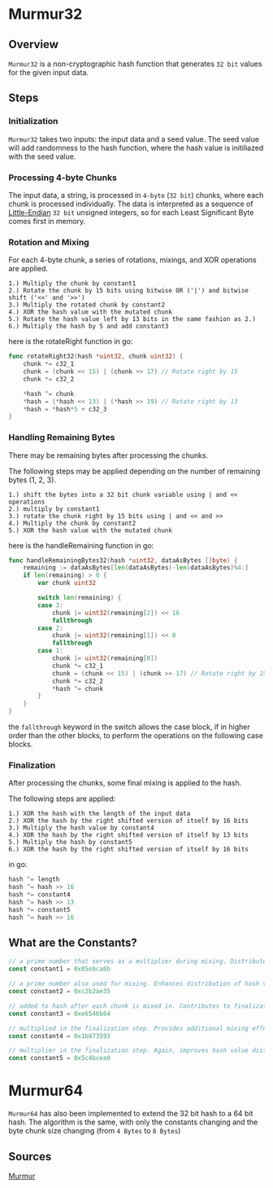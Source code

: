 # Murmur32

## Overview

`Murmur32` is a non-cryptographic hash function that generates `32 bit` values for the given input data.

## Steps

### Initialization

`Murmur32` takes two inputs: the input data and a seed value. The seed value will add randomness to the hash function, where the hash value is initiliazed with the seed value.

### Processing 4-byte Chunks

The input data, a string, is processed in `4-byte` (`32 bit`) chunks, where each chunk is processed individually. The data is interpreted as a sequence of [Little-Endian](https://en.wikipedia.org/wiki/Endianness) `32 bit` unsigned integers, so for each Least Significant Byte comes first in memory. 

### Rotation and Mixing

For each 4-byte chunk, a series of rotations, mixings, and XOR operations are applied.

```
1.) Multiply the chunk by constant1
2.) Rotate the chunk by 15 bits using bitwise OR ('|') and bitwise shift ('<<' and '>>')
3.) Multiply the rotated chunk by constant2
4.) XOR the hash value with the mutated chunk
5.) Rotate the hash value left by 13 bits in the same fashion as 2.)
6.) Multiply the hash by 5 and add constant3
```

here is the rotateRight function in go:
```go
func rotateRight32(hash *uint32, chunk uint32) {
	chunk *= c32_1
	chunk = (chunk << 15) | (chunk >> 17) // Rotate right by 15
	chunk *= c32_2

	*hash ^= chunk
	*hash = (*hash << 13) | (*hash >> 19) // Rotate right by 13
	*hash = *hash*5 + c32_3
}
```

### Handling Remaining Bytes

There may be remaining bytes after processing the chunks.

The following steps may be applied depending on the number of remaining bytes (1, 2, 3).

```
1.) shift the bytes into a 32 bit chunk variable using | and << operations
2.) multiply by constant1
3.) rotate the chunk right by 15 bits using | and << and >>
4.) Multiply the chunk by constant2
5.) XOR the hash value with the mutated chunk
```

here is the handleRemaining function in go:
```go
func handleRemainingBytes32(hash *uint32, dataAsBytes []byte) {
	remaining := dataAsBytes[len(dataAsBytes)-len(dataAsBytes)%4:]
	if len(remaining) > 0 {
		var chunk uint32

		switch len(remaining) {
		case 3:
			chunk |= uint32(remaining[2]) << 16
			fallthrough
		case 2:
			chunk |= uint32(remaining[1]) << 8
			fallthrough
		case 1:
			chunk |= uint32(remaining[0])
			chunk *= c32_1
			chunk = (chunk << 15) | (chunk >> 17) // Rotate right by 15
			chunk *= c32_2
			*hash ^= chunk
		}
	}
}
```

the `fallthrough` keyword in the switch allows the case block, if in higher order than the other blocks, to perform the operations on the following case blocks.

### Finalization

After processing the chunks, some final mixing is applied to the hash.

The following steps are applied:

```
1.) XOR the hash with the length of the input data
2.) XOR the hash by the right shifted version of itself by 16 bits
3.) Multiply the hash value by constant4
4.) XOR the hash by the right shifted version of itself by 13 bits
5.) Multiply the hash by constant5
6.) XOR the hash by the right shifted version of itself by 16 bits
```

in go:
```go
hash ^= length
hash ^= hash >> 16
hash *= constant4
hash ^= hash >> 13
hash *= constant5
hash ^= hash >> 16
```

## What are the Constants?

```go
// a prime number that serves as a multiplier during mixing. Distributes bits and improves randomness
const constant1 = 0x85ebca6b 

// a prime number also used for mixing. Enhances distribution of hash value
const constant2 = 0xc2b2ae35

// added to hash after each chunk is mixed in. Contributes to finalization step
const constant3 = 0xe6546b64

// multiplied in the finalization step. Provides additional mixing effect
const constant4 = 0x1b873593

// multiplier in the finalization step. Again, improves hash value distribution
const constant5 = 0x5c4bcea9
```

# Murmur64

`Murmur64` has also been implemented to extend the 32 bit hash to a 64 bit hash. The algorithm is the same, with only the constants changing and the byte chunk size changing (from `4 Bytes` to `8 Bytes`)

## Sources

[Murmur](../pkg/map/Murmur.go)